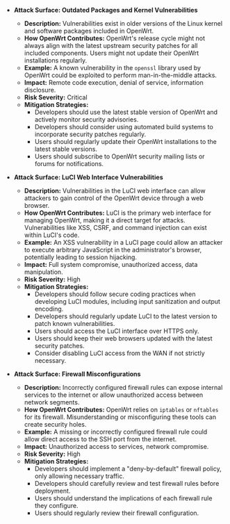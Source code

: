 *   **Attack Surface: Outdated Packages and Kernel Vulnerabilities**
    *   **Description:** Vulnerabilities exist in older versions of the Linux kernel and software packages included in OpenWrt.
    *   **How OpenWrt Contributes:** OpenWrt's release cycle might not always align with the latest upstream security patches for all included components. Users might not update their OpenWrt installations regularly.
    *   **Example:** A known vulnerability in the `openssl` library used by OpenWrt could be exploited to perform man-in-the-middle attacks.
    *   **Impact:** Remote code execution, denial of service, information disclosure.
    *   **Risk Severity:** Critical
    *   **Mitigation Strategies:**
        *   Developers should use the latest stable version of OpenWrt and actively monitor security advisories.
        *   Developers should consider using automated build systems to incorporate security patches regularly.
        *   Users should regularly update their OpenWrt installations to the latest stable versions.
        *   Users should subscribe to OpenWrt security mailing lists or forums for notifications.

*   **Attack Surface: LuCI Web Interface Vulnerabilities**
    *   **Description:** Vulnerabilities in the LuCI web interface can allow attackers to gain control of the OpenWrt device through a web browser.
    *   **How OpenWrt Contributes:** LuCI is the primary web interface for managing OpenWrt, making it a direct target for attacks. Vulnerabilities like XSS, CSRF, and command injection can exist within LuCI's code.
    *   **Example:** An XSS vulnerability in a LuCI page could allow an attacker to execute arbitrary JavaScript in the administrator's browser, potentially leading to session hijacking.
    *   **Impact:** Full system compromise, unauthorized access, data manipulation.
    *   **Risk Severity:** High
    *   **Mitigation Strategies:**
        *   Developers should follow secure coding practices when developing LuCI modules, including input sanitization and output encoding.
        *   Developers should regularly update LuCI to the latest version to patch known vulnerabilities.
        *   Users should access the LuCI interface over HTTPS only.
        *   Users should keep their web browsers updated with the latest security patches.
        *   Consider disabling LuCI access from the WAN if not strictly necessary.

*   **Attack Surface: Firewall Misconfigurations**
    *   **Description:** Incorrectly configured firewall rules can expose internal services to the internet or allow unauthorized access between network segments.
    *   **How OpenWrt Contributes:** OpenWrt relies on `iptables` or `nftables` for its firewall. Misunderstanding or misconfiguring these tools can create security holes.
    *   **Example:**  A missing or incorrectly configured firewall rule could allow direct access to the SSH port from the internet.
    *   **Impact:** Unauthorized access to services, network compromise.
    *   **Risk Severity:** High
    *   **Mitigation Strategies:**
        *   Developers should implement a "deny-by-default" firewall policy, only allowing necessary traffic.
        *   Developers should carefully review and test firewall rules before deployment.
        *   Users should understand the implications of each firewall rule they configure.
        *   Users should regularly review their firewall configuration.